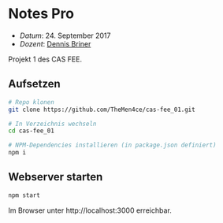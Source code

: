 # Notes Pro

* *Datum*: 24. September 2017
* *Dozent*: [Dennis Briner](https://github.com/TheMen4ce)

Projekt 1 des CAS FEE.

## Aufsetzen

```bash
# Repo klonen
git clone https://github.com/TheMen4ce/cas-fee_01.git

# In Verzeichnis wechseln
cd cas-fee_01

# NPM-Dependencies installieren (in package.json definiert)
npm i
```

## Webserver starten

```bash
npm start
```

Im Browser unter http://localhost:3000 erreichbar.
